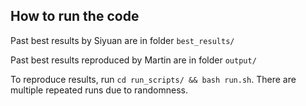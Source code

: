 ## How to run the code

Past best results by Siyuan are in folder `best_results/`  

Past best results reproduced by Martin are in folder `output/`  

To reproduce results, run `cd run_scripts/ && bash run.sh`. There are multiple repeated runs due to randomness.
